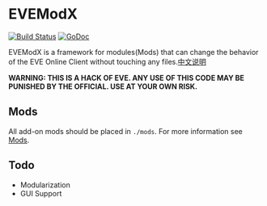 # EVEModX

[![Build Status](https://travis-ci.org/EVEModX/EVEModX.svg?branch=master)](https://travis-ci.org/EVEModX/EVEModX)  [![GoDoc](https://godoc.org/github.com/EVEModX/EVEModX/src?status.svg)](https://godoc.org/github.com/EVEModX/EVEModX/src)

EVEModX is a framework for modules(Mods) that can change the behavior of the EVE Online Client without touching any files.[中文说明](https://github.com/EVEModX/EVEModX/blob/master/README-zh.md)

**WARNING: THIS IS A HACK OF EVE. ANY USE OF THIS CODE MAY BE PUNISHED BY THE OFFICIAL. USE AT YOUR OWN RISK.**


## Mods

All add-on mods should be placed in `./mods`. For more information see [Mods](https://github.com/EVEModX/Mods).

## Todo
- Modularization
- GUI Support
